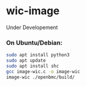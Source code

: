 # wic-image
Under Developement
### On Ubuntu/Debian:

```bash
sudo apt install python3
sudo apt update
sudo apt install shc
gcc image-wic.c -o image-wic
image-wic ./openbmc/build/
